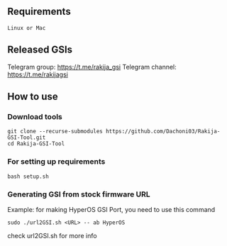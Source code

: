 ## Requirements
    Linux or Mac

## Released GSIs
Telegram group: https://t.me/rakija_gsi
Telegram channel: https://t.me/rakijagsi

## How to use

### Download tools
```
git clone --recurse-submodules https://github.com/Dachoni03/Rakija-GSI-Tool.git
cd Rakija-GSI-Tool
```

### For setting up requirements
    bash setup.sh

### Generating GSI from stock firmware URL
Example: for making HyperOS GSI Port, you need to use this command
```
sudo ./url2GSI.sh <URL> -- ab HyperOS
```
check url2GSI.sh for more info
